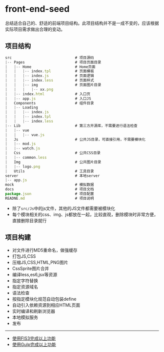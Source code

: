 # front-end-seed
总结适合自己的、舒适的前端项目结构。此项目结构并不是一成不变的，应该根据实际项目需求做出合理的变动。


## 项目结构

```js
src								# 项目源码
|--	Pages					    # 项目页面目录
|	|-- Home					# Home页面
|	|   |-- index.tpl			# 页面模板
|	|   |-- index.js 			# 页面逻辑
|	|   |-- index.less          # 页面样式
|	|   |-- img 				# 页面图片目录
|	|   |   |-- xx.png  		
|	|-- index.html				# 入口页
|	|-- app.js 					# 入口JS
|	Components					# 组件目录
|	|-- Loading
|	|   |-- index.js
|	|   |-- index.tpl
|	|   |-- index.less
|--	Lib							# 第三方开源库，不需要进行语法检查
|	|-- vue    					
|	|   |-- vue.js
|	Js 							# 公共JS目录，可直接引用，不需要模块化
|	|-- mod.js
|	|-- watch.js 				
|	Css 						# 公共CSS目录
|	|-- common.less
|	Img  						# 公共图片目录
|	|-- logo.png
|   Utils 						# 工具目录
server 							# 本地server
|-- app.js
mock 							# 模拟数据
docs 							# 项目文档
package.json 					# 项目配置
READNE.md 						# 项目说明
```

* 除了`src/Js`中的js文件，其他的JS文件都需要被模块化
* 每个模块相关的css、img、js都放在一起，比较直观，删除模块时非常方便，直接删除目录就行


## 项目构建

* 对文件进行MD5重命名，做强缓存
* 打包JS,CSS
* 压缩JS,CSS,HTML,PNG图片
* CssSprite图片合并
* 编译less,es6,jsx等资源
* 指定字符替换
* 指定资源域名
* 语法检查
* 按指定模块化规范自动包装define
* 自动引入依赖资源到相应HTML页面
* 实时编译和刷新浏览器
* 本地模拟服务
* 发布

-------------------------------------
- [使用FIS3完成以上功能](./docs/build-by-fis3.md)
- [使用Gulp完成以上功能](./docs/build-by-gulp.md)




